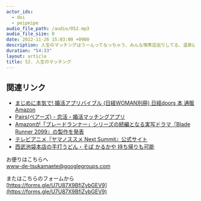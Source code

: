```yaml
---
actor_ids:
  - doi
  - peipeipe
audio_file_path: /audio/052.mp3
audio_file_size: 0
date: 2022-11-26 15:03:00 +0900
description: 人生のマッチングはうーんってなっちゃう、みんな喫茶店巡りしてる、温泉は激しい　について話しました。
duration: "54:33"
layout: article
title: 52. 人生のマッチング
---
```


## 関連リンク


- [まじめに本気で! 婚活アプリバイブル (日経WOMAN別冊)  日経doors 本  通販  Amazon](https://www.amazon.co.jp/dp/4296108387)
- [Pairs(ペアーズ) - 恋活・婚活マッチングアプリ](https://www.pairs.lv/)
- [Amazonが「ブレードランナー」シリーズの続編となる実写ドラマ『Blade Runner 2099』の製作を発表](https://jp.ign.com/blade-runner-the-series/62593/news/amazonblade-runner-2099#:~:text=Amazon%E3%81%8C%E3%80%8C%E3%83%96%E3%83%AC%E3%83%BC%E3%83%89%E3%83%A9%E3%83%B3%E3%83%8A%E3%83%BC%E3%80%8D%E3%81%AE,%E3%82%AC%E3%83%BC%E3%83%AB%E3%80%8F%E3%81%AE%E3%82%B7%E3%83%AB%E3%82%AB%E3%83%BB%E3%83%AB%E3%82%A4%E3%82%B5%E3%80%82)
- [テレビアニメ『ヤマノススメ Next Summit』公式サイト](https://yamanosusume-ns.com/)
- [西武池袋本店の手打うどん・そば かるかや 持ち帰りも可能](https://www.sanuki-karukaya.jp/)


お便りはこちらへ<br/>
www-de-tsukamaete@googlegroups.com


またはこちらのフォームから<br/>
[https://forms.gle/U7U87X9BfiZybGEV9](https://forms.gle/U7U87X9BfiZybGEV9)